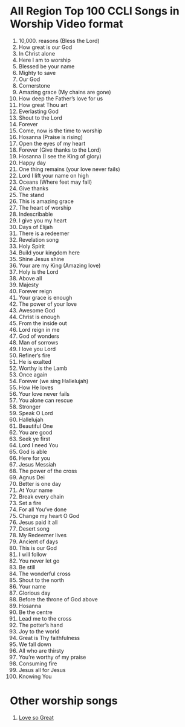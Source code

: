 # All Region Top 100 CCLI Songs in Worship Video format

1. 10,000. reasons (Bless the Lord)
2. How great is our God
3. In Christ alone
4. Here I am to worship
5. Blessed be your name
6. Mighty to save
7. Our God
8. Cornerstone
9. Amazing grace (My chains are gone)
10. How deep the Father’s love for us
11. How great Thou art
12. Everlasting God
13. Shout to the Lord
14. Forever
15. Come, now is the time to worship
16. Hosanna (Praise is rising)
17. Open the eyes of my heart
18. Forever (Give thanks to the Lord)
19. Hosanna (I see the King of glory)
20. Happy day
21. One thing remains (your love never fails)
22. Lord I lift your name on high
23. Oceans (Where feet may fall)
24. Give thanks
25. The stand
26. This is amazing grace
27. The heart of worship
28. Indescribable
29. I give you my heart
30. Days of Elijah
31. There is a redeemer
32. Revelation song
33. Holy Spirit
34. Build your kingdom here
35. Shine Jesus shine
36. Your are my King (Amazing love)
37. Holy is the Lord
38. Above all
39. Majesty
40. Forever reign
41. Your grace is enough
42. The power of your love
43. Awesome God
44. Christ is enough
45. From the inside out
46. Lord reign in me
47. God of wonders
48. Man of sorrows
49. I love you Lord
50. Refiner’s fire
51. He is exalted
52. Worthy is the Lamb
53. Once again
54. Forever (we sing Hallelujah)
55. How He loves
56. Your love never fails
57. You alone can rescue
58. Stronger
59. Speak O Lord
60. Hallelujah
61. Beautiful One
62. You are good
63. Seek ye first
64. Lord I need You
65. God is able
66. Here for you
67. Jesus Messiah
68. The power of the cross
69. Agnus Dei
70. Better is one day
71. At Your name
72. Break every chain
73. Set a fire
74. For all You’ve done
75. Change my heart O God
76. Jesus paid it all
77. Desert song
78. My Redeemer lives
79. Ancient of days
80. This is our God
81. I will follow
82. You never let go
83. Be still
84. The wonderful cross
85. Shout to the north
86. Your name
87. Glorious day
88. Before the throne of God above
89. Hosanna
90. Be the centre
91. Lead me to the cross
92. The potter’s hand
93. Joy to the world
94. Great is Thy faithfulness
95. We fall down
96. All who are thirsty
97. You’re worthy of my praise
98. Consuming fire
99. Jesus all for Jesus
100. Knowing You

# Other worship songs

1. [Love so Great](https://jus-be.github.io/worship-videos/love_so_great/song.mp4)
